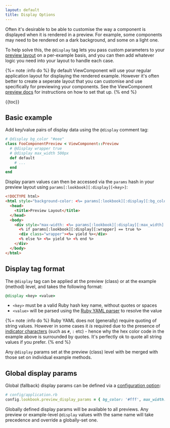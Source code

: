 ```yaml
---
layout: default
title: Display Options
---
```


Often it's desirable to be able to customise the way a component is displayed when it is rendered in a preview.
For example, some components may need to be rendered on a dark background, and some on a light one.

To help solve this, the `@display` tag lets you pass custom parameters to your [preview layout](https://viewcomponent.org/guide/previews.html#layouts) on a per-example basis,
and you can then add whatever logic you need into your layout to handle each case.

{%= note :info do %}
By default ViewComponent will use your regular application layout for displaying the rendered example. However it's often better to create a seperate layout that you can customise and use specifically for previewing your components. See the ViewComponent [preview docs](https://viewcomponent.org/guide/previews.html) for instructions on how to set that up.
{% end %}

{{toc}}

## Basic example

Add key/value pairs of display data using the `@display` comment tag:

```ruby
# @display bg_color "#eee"
class FooComponentPreview < ViewComponent::Preview
  # @display wrapper true
  # @display max_width 500px
  def default
    # ...
  end
end
```

Display param values can then be accessed via the `params` hash in your preview layout using `params[:lookbook][:display][<key>]`:

```html
<!DOCTYPE html>
<html style="background-color: <%= params[:lookbook][:display][:bg_color] %>">
  <head>
    <title>Preview Layout</title>
  </head>
  <body>
    <div style="max-width: <%= params[:lookbook][:display][:max_width] || '100%' %>">
      <% if params[:lookbook][:display][:wrapper] == true %>
      <div class="wrapper"><%= yield %></div>
      <% else %> <%= yield %> <% end %>
    </div>
  </body>
</html>
```

## Display tag format

The `@display` tag can be applied at the preview (class) or at the example (method) level, and takes the following format:

```ruby
@display <key> <value>
```

- `<key>` must be a valid Ruby hash key name, without quotes or spaces
- `<value>` will be parsed using the [Ruby YAML parser](https://yaml.org/YAML_for_ruby.html) to resolve the value


{%= note :info do %}
Ruby YAML does not (generally) require quoting of string values. However in some cases it _is_ required due to the presence of [indicator characters](https://yaml.org/YAML_for_ruby.html#indicators_in_strings) (such as `#`, `:` etc) - hence why the hex color code in the example above is surrounded by quotes. It's perfectly ok to quote all string values if you prefer.
{% end %}


Any `@display` params set at the preview (class) level with be merged with those set on individual example methods.

## Global display params

Global (fallback) display params can be defined via a [configuration option](/api/config/#preview_display_params):

```ruby
# config/application.rb
config.lookbook.preview_display_params = { bg_color: '#fff', max_width: '100%' }
```

Globally defined display params will be available to all previews.
Any preview or example-level `@display` values with the same name will take precedence and override a globally-set one.